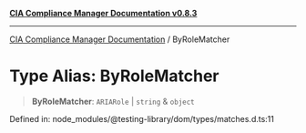 [**CIA Compliance Manager Documentation v0.8.3**](../README.md)

***

[CIA Compliance Manager Documentation](../globals.md) / ByRoleMatcher

# Type Alias: ByRoleMatcher

> **ByRoleMatcher**: `ARIARole` \| `string` & `object`

Defined in: node\_modules/@testing-library/dom/types/matches.d.ts:11
